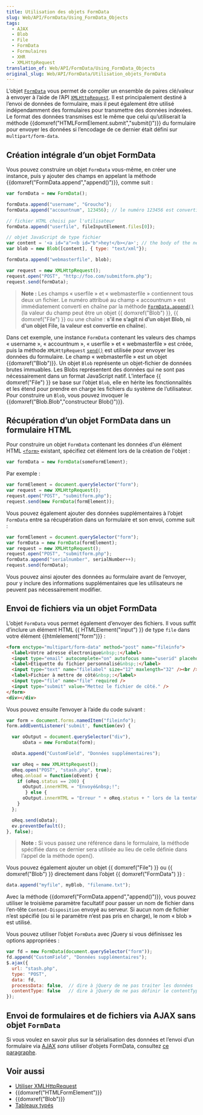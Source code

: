 ```yaml
---
title: Utilisation des objets FormData
slug: Web/API/FormData/Using_FormData_Objects
tags:
  - AJAX
  - Blob
  - File
  - FormData
  - Formulaires
  - XHR
  - XMLHttpRequest
translation_of: Web/API/FormData/Using_FormData_Objects
original_slug: Web/API/FormData/Utilisation_objets_FormData
---
```


L’objet [`FormData`](/fr/docs/Web/API/FormData) vous permet de compiler un ensemble de paires clé/valeur à envoyer à l’aide de l’API [`XMLHttpRequest`](/fr/docs/Web/API/XMLHttpRequest). Il est principalement destiné à l’envoi de données de formulaire, mais il peut également être utilisé indépendamment des formulaires pour transmettre des données indexées. Le format des données transmises est le même que celui qu’utiliserait la méthode {{domxref("HTMLFormElement.submit","submit()")}} du formulaire pour envoyer les données si l’encodage de ce dernier était défini sur `multipart/form-data`.

## Création intégrale d’un objet FormData

Vous pouvez construire un objet `FormData` vous-même, en créer une instance, puis y ajouter des champs en appelant la méthode {{domxref("FormData.append","append()")}}, comme suit :

```js
var formData = new FormData();

formData.append("username", "Groucho");
formData.append("accountnum", 123456); // le numéro 123456 est converti immédiatement en chaîne "123456"

// fichier HTML choisi par l'utilisateur
formData.append("userfile", fileInputElement.files[0]);

// objet JavaScript de type fichier
var content = '<a id="a"><b id="b">hey!</b></a>'; // the body of the new file...
var blob = new Blob([content], { type: "text/xml"});

formData.append("webmasterfile", blob);

var request = new XMLHttpRequest();
request.open("POST", "http://foo.com/submitform.php");
request.send(formData);
```

> **Note :** Les champs « userfile » et « webmasterfile » contiennent tous deux un fichier. Le numéro attribué au champ « accountnum » est immédiatement converti en chaîne par la méthode [`FormData.append()`](</en/DOM/XMLHttpRequest/FormData#append()>) (la valeur du champ peut être un objet {{ domxref("Blob") }}, {{ domxref("File") }} ou une chaîne&nbsp;: **s’il ne s’agit ni d’un objet Blob, ni d’un objet File, la valeur est convertie en chaîne**).

Dans cet exemple, une instance `FormData` contenant les valeurs des champs « username », « accountnum », « userfile » et « webmasterfile » est créée, puis la méthode `XMLHttpRequest` [`send()`](</en/DOM/XMLHttpRequest#send()>) est utilisée pour envoyer les données du formulaire. Le champ « webmasterfile » est un objet {{domxref("Blob")}}. Un objet `Blob` représente un objet-fichier de données brutes immuables. Les Blobs représentent des données qui ne sont pas nécessairement dans un format JavaScript natif. L’interface {{ domxref("File") }} se base sur l’objet `Blob`, elle en hérite les fonctionnalités et les étend pour prendre en charge les fichiers du système de l’utilisateur. Pour construire un `Blob`, vous pouvez invoquer le {{domxref("Blob.Blob","constructeur Blob()")}}.

## Récupération d’un objet FormData dans un formulaire HTML

Pour construire un objet `FormData` contenant les données d'un élément HTML [`<form>`](/fr/docs/Web/HTML/Element/form) existant, spécifiez cet élément lors de la création de l'objet&nbsp;:

```js
var formData = new FormData(someFormElement);
```

Par exemple :

```js
var formElement = document.querySelector("form");
var request = new XMLHttpRequest();
request.open("POST", "submitform.php");
request.send(new FormData(formElement));
```

Vous pouvez également ajouter des données supplémentaires à l’objet `FormData` entre sa récupération dans un formulaire et son envoi, comme suit :

```js
var formElement = document.querySelector("form");
var formData = new FormData(formElement);
var request = new XMLHttpRequest();
request.open("POST", "submitform.php");
formData.append("serialnumber", serialNumber++);
request.send(formData);
```

Vous pouvez ainsi ajouter des données au formulaire avant de l’envoyer, pour y inclure des informations supplémentaires que les utilisateurs ne peuvent pas nécessairement modifier.

## Envoi de fichiers via un objet FormData

L’objet `FormData` vous permet également d’envoyer des fichiers. Il vous suffit d’inclure un élément HTML {{ HTMLElement("input") }} de type `file` dans votre élément {{htmlelement("form")}} :

```html
<form enctype="multipart/form-data" method="post" name="fileinfo">
  <label>Votre adresse électronique&nbsp;:</label>
  <input type="email" autocomplete="on" autofocus name="userid" placeholder="email" required size="32" maxlength="64" /><br />
  <label>Étiquette du fichier personnalisé&nbsp;:</label>
  <input type="text" name="filelabel" size="12" maxlength="32" /><br />
  <label>Fichier à mettre de côté&nbsp;:</label>
  <input type="file" name="file" required />
  <input type="submit" value="Mettez le fichier de côté." />
</form>
<div></div>
```

Vous pouvez ensuite l’envoyer à l’aide du code suivant&nbsp;:

```js
var form = document.forms.namedItem("fileinfo");
form.addEventListener('submit', function(ev) {

  var oOutput = document.querySelector("div"),
      oData = new FormData(form);

  oData.append("CustomField", "Données supplémentaires");

  var oReq = new XMLHttpRequest();
  oReq.open("POST", "stash.php", true);
  oReq.onload = function(oEvent) {
    if (oReq.status == 200) {
      oOutput.innerHTML = "Envoyé&nbsp;!";
       } else {
      oOutput.innerHTML = "Erreur " + oReq.status + " lors de la tentative d’envoi du fichier.<br \/>";
    }
  };

  oReq.send(oData);
  ev.preventDefault();
}, false);
```

> **Note :** Si vous passez une référence dans le formulaire, la méthode spécifiée dans ce dernier sera utilisée au lieu de celle définie dans l’appel de la méthode open().

Vous pouvez également ajouter un objet {{ domxref("File") }} ou {{ domxref("Blob") }} directement dans l’objet {{ domxref("FormData") }}&nbsp;:

```js
data.append("myfile", myBlob, "filename.txt");
```

Avec la méthode {{domxref("FormData.append","append()")}}, vous pouvez utiliser le troisième paramètre facultatif pour passer un nom de fichier dans l’en-tête `Content-Disposition` envoyé au serveur. Si aucun nom de fichier n’est spécifié (ou si le paramètre n’est pas pris en charge), le nom « blob » est utilisé.

Vous pouvez utiliser l’objet `FormData` avec jQuery si vous définissez les options appropriées&nbsp;:

```js
var fd = new FormData(document.querySelector("form"));
fd.append("CustomField", "Données supplémentaires");
$.ajax({
  url: "stash.php",
  type: "POST",
  data: fd,
  processData: false,  // dire à jQuery de ne pas traiter les données
  contentType: false   // dire à jQuery de ne pas définir le contentType
});
```

## Envoi de formulaires et de fichiers via AJAX sans objet `FormData`

Si vous voulez en savoir plus sur la sérialisation des données et l’envoi d’un formulaire via [AJAX](/fr/docs/AJAX) *sans* utiliser d’objets FormData, consultez [ce paragraphe](/fr/docs/Web/API/XMLHttpRequest/Using_XMLHttpRequest#Submitting_forms_and_uploading_files).

## Voir aussi

- [Utiliser XMLHttpRequest](/fr/docs/Web/API/XMLHttpRequest/Using_XMLHttpRequest)
- {{domxref("HTMLFormElement")}}
- {{domxref("Blob")}}
- [Tableaux typés](/fr/docs/Web/JavaScript/Typed_arrays)
